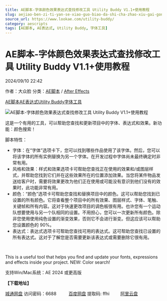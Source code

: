 ```yaml
---
title: AE脚本-字体颜色效果表达式查找修改工具 Utility Buddy V1.1+使用教程
slug: aejiao-ben-zi-ti-yan-se-xiao-guo-biao-da-shi-cha-zhao-xiu-gai-gong-ju-utility-buddy-v1-1-shi-yong-jiao-cheng
source_url: https://www.lookae.com/utility-buddy/
category: aescripts
tags: [AE脚本, AE表达式, Utility Buddy, 字体工具]
---
```

# AE脚本-字体颜色效果表达式查找修改工具 Utility Buddy V1.1+使用教程

2024/09/10 22:42

作者：大众脸
分类：[AE脚本](https://www.lookae.com/after-effects/aescripts/) / [After Effects](https://www.lookae.com/after-effects/)

[AE脚本](https://www.lookae.com/tag/ae%e8%84%9a%e6%9c%ac/)[AE表达式](https://www.lookae.com/tag/ae%e8%a1%a8%e8%be%be%e5%bc%8f/)[Utility Buddy](https://www.lookae.com/tag/utility-buddy/)[字体工具](https://www.lookae.com/tag/%e5%ad%97%e4%bd%93%e5%b7%a5%e5%85%b7/)

![AE脚本-字体颜色效果表达式查找修改工具 Utility Buddy V1.1+使用教程](https://www.lookae.com/wp-content/uploads/2024/09/Utility-Buddy.jpg "AE脚本-字体颜色效果表达式查找修改工具 Utility Buddy V1.1+使用教程-LookAE.com")

这是一个有用的工具，可以帮助您查找和更新项目中的字体、表达式和效果。新功能：颜色搜索！

脚本特性：

* 字体：在“字体”选项卡下，您可以找到哪些作品使用了该字体。然后，您可以将该字体的所有实例替换为另一个字体。在开发过程中字体尚未最终确定时非常有用。
* 风格和效果：样式和效果选项卡可帮助您查找正在使用的效果和/或图层样式，并帮助您找到它们并在这些效果所在的位置添加效果。当您将某件物品发送给客户时，需要将效果更改为他们正在使用或可能没有意识到他们没有的效果时，此功能非常有用。
* 颜色：“颜色”选项卡可帮助您查找和替换项目中的颜色。这可以帮助您找到已设置的所有颜色。它将查看整个项目中的所有效果、图层样式、字体、笔触、关键帧和所有内容。这对于快速更改项目的调色板很有用。也许您有一个运动队想要使用与另一个队相同的设置。不用担心，您可以一次更新所有颜色。除非您使用使用纯色设置的渐变效果，否则它不会进行渐变。但这应该可以帮助您设置颜色的 90%。
* 表达式：表达式选项卡可帮助您查找可用的表达式。这可帮助您查找已设置的所有表达式。这对于了解您是否需要更新该表达式或需要删除它很有用。

[﻿﻿﻿](http://cloud.video.taobao.com/play/u/null/p/1/e/6/t/1/480892052360.mp4)

This is a useful tool that helps you find and update your fonts, expressions and effects inside your project. NEW: Color search!

支持Win/Mac系统：AE 2024 或更高版

**【下载地址】**

[城通网盘](https://url70.ctfile.com/f/2827370-1354625332-448787?p=4431) 访问密码：6688          [百度网盘](https://pan.baidu.com/s/11M5gVeGADZgjPvYwURt7dA?pwd=ffhi) 提取码: ffhi         [阿里云盘](https://www.alipan.com/s/RpQc843Wzdr)
